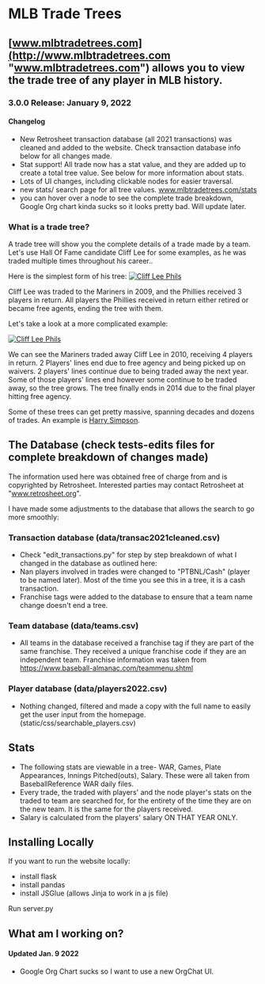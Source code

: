 # MLB Trade Trees

## [www.mlbtradetrees.com](http://www.mlbtradetrees.com "www.mlbtradetrees.com") allows you to view the trade tree of any player in MLB history. 

###  3.0.0 Release: January 9, 2022
#### Changelog
- New Retrosheet transaction database (all 2021 transactions) was cleaned and added to the website. Check transaction database info below for all changes made.
- Stat support! All trade now has a stat value, and they are added up to create a total tree value. See below for more information about stats. 
- Lots of UI changes, including clickable nodes for easier traversal. 
- new stats/ search page for all tree values. www.mlbtradetrees.com/stats
- you can hover over a node to see the complete trade breakdown, Google Org chart kinda sucks so it looks pretty bad. Will update later.

### What is a trade tree? 
A trade tree will show you the complete details of a trade made by a team. Let's use Hall Of Fame candidate Cliff Lee for some examples, as he was traded multiple times throughout his career..

Here is the simplest form of his tree: [![Cliff Lee Phils](https://i.imgur.com/xNO9GWU.png "Cliff Lee Phils")](http://https://i.imgur.com/xNO9GWU.png "Cliff Lee Phils")

Cliff Lee was traded to the Mariners in 2009, and the Phillies received 3 players in return. All players the Phillies received in return either retired or became free agents, ending the tree with them. 

Let's take a look at a more complicated example:

[![Cliff Lee Phils](https://i.imgur.com/Nj8BtQB.png "Cliff Lee Phils")](https://i.imgur.com/Nj8BtQB.png "Cliff Lee Mariners")

We can see the Mariners traded away Cliff Lee in 2010, receiving 4 players in return. 2 Players' lines end due to free agency and being picked up on waivers. 2 players' lines continue due to being traded away the next year. Some of those players' lines end however some continue to be traded away, so the tree grows. The tree finally ends in 2014 due to the final player hitting free agency. 

Some of these trees can get pretty massive, spanning decades and dozens of trades. An example is [Harry Simpson](http://www.mlbtradetrees.com/player/simph101 "Harry Simpson").

## The Database (check tests-edits files for complete breakdown of changes made)
    
 The information used here was obtained free of
 charge from and is copyrighted by Retrosheet.  Interested
 parties may contact Retrosheet at "www.retrosheet.org".

I have made some adjustments to the database that allows the search to go more smoothly:

### Transaction database (data/transac2021cleaned.csv)
- Check "edit_transactions.py" for step by step breakdown of what I changed in the database as outlined here: 
- Nan players involved in trades were changed to "PTBNL/Cash" (player to be named later). Most of the time you see this in a tree, it is a cash transaction. 
- Franchise tags were added to the database to ensure that a team name change doesn't end a tree. 

### Team database (data/teams.csv)
- All teams in the database received a franchise tag if they are part of the same franchise. They received a unique franchise code if they are an independent team. Franchise information was taken from https://www.baseball-almanac.com/teammenu.shtml
### Player database (data/players2022.csv)
- Nothing changed, filtered and made a copy with the full name to easily get the user input from the homepage. (static/css/searchable_players.csv)

## Stats
- The following stats are viewable in a tree- WAR, Games, Plate Appearances, Innings Pitched(outs), Salary. These were all taken from BaseballReference WAR daily files.
- Every trade, the traded with players' and the node player's stats on the traded to team are searched for, for the entirety of the time they are on the new team. It is the same for the players received.
- Salary is calculated from the players' salary ON THAT YEAR ONLY. 


## Installing Locally
If you want to run the website locally:
- install flask
- install pandas
- install JSGlue (allows Jinja to work in a js file)

Run server.py


## What am I working on? 
#### Updated Jan. 9 2022
- Google Org Chart sucks so I want to use a new OrgChat UI. 









